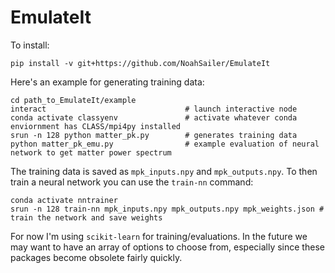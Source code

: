 # EmulateIt

To install:
```
pip install -v git+https://github.com/NoahSailer/EmulateIt
```

Here's an example for generating training data:
```
cd path_to_EmulateIt/example
interact                               # launch interactive node
conda activate classyenv               # activate whatever conda enviornment has CLASS/mpi4py installed
srun -n 128 python matter_pk.py        # generates training data
python matter_pk_emu.py                # example evaluation of neural network to get matter power spectrum
```
The training data is saved as `mpk_inputs.npy` and `mpk_outputs.npy`. To then train a neural network
you can use the `train-nn` command:
```
conda activate nntrainer                                             
srun -n 128 train-nn mpk_inputs.npy mpk_outputs.npy mpk_weights.json # train the network and save weights
```

For now I'm using `scikit-learn` for training/evaluations. In the future we may want to have an 
array of options to choose from, especially since these packages become obsolete fairly quickly.
